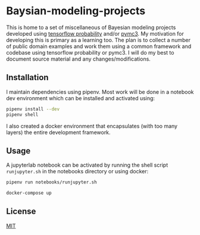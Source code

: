 # Baysian-modeling-projects

This is home to a set of miscellaneous of Bayesian modeling projects developed using [tensorflow probability](https://www.tensorflow.org/probability) and/or [pymc3](https://docs.pymc.io/). My motivation for developing this is primary as a learning too. The plan is to collect a number of public domain examples and work them using a common framework and codebase using tensorflow probability or pymc3. I will do my best to document source material and any changes/modifications.

## Installation

I maintain dependencies using pipenv. Most work will be done in a notebook dev environment which can be installed and activated using:

```bash
pipenv install --dev
pipenv shell
```

I also created a docker environment that encapsulates (with too many layers) the entire development framework.

## Usage

A jupyterlab notebook can be activated by running the shell script `runjupyter.sh` in the notebooks directory or using docker:

```bash
pipenv run notebooks/runjupyter.sh
```

```bash
docker-compose up
```

## License
[MIT](https://choosealicense.com/licenses/mit/)
